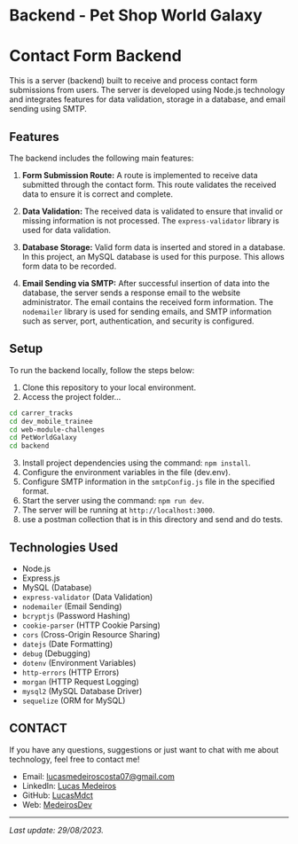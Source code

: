 
# Backend - Pet Shop World Galaxy
# Contact Form Backend

This is a server (backend) built to receive and process contact form submissions from users. The server is developed using Node.js technology and integrates features for data validation, storage in a database, and email sending using SMTP.

## Features

The backend includes the following main features:

1. **Form Submission Route:** A route is implemented to receive data submitted through the contact form. This route validates the received data to ensure it is correct and complete.

2. **Data Validation:** The received data is validated to ensure that invalid or missing information is not processed. The `express-validator` library is used for data validation.

3. **Database Storage:** Valid form data is inserted and stored in a database. In this project, an MySQL database is used for this purpose. This allows form data to be recorded.

4. **Email Sending via SMTP:** After successful insertion of data into the database, the server sends a response email to the website administrator. The email contains the received form information. The `nodemailer` library is used for sending emails, and SMTP information such as server, port, authentication, and security is configured.

## Setup

To run the backend locally, follow the steps below:

1. Clone this repository to your local environment.
2. Access the project folder...
```sh
cd carrer_tracks
cd dev_mobile_trainee
cd web-module-challenges
cd PetWorldGalaxy
cd backend
```
3. Install project dependencies using the command: `npm install`.
4. Configure the environment variables in the file (dev.env). 
5. Configure SMTP information in the `smtpConfig.js` file in the specified format.
6. Start the server using the command: `npm run dev`.
7. The server will be running at `http://localhost:3000`.
8. use a postman collection that is in this directory and send and do tests.

## Technologies Used

- Node.js
- Express.js
- MySQL (Database)
- `express-validator` (Data Validation)
- `nodemailer` (Email Sending)
- `bcryptjs` (Password Hashing)
- `cookie-parser` (HTTP Cookie Parsing)
- `cors` (Cross-Origin Resource Sharing)
- `datejs` (Date Formatting)
- `debug` (Debugging)
- `dotenv` (Environment Variables)
- `http-errors` (HTTP Errors)
- `morgan` (HTTP Request Logging)
- `mysql2` (MySQL Database Driver)
- `sequelize` (ORM for MySQL)

## CONTACT

If you have any questions, suggestions or just want to chat with me about technology, feel free to contact me!

- Email: lucasmedeiroscosta07@gmail.com
- LinkedIn: [Lucas Medeiros](https://www.linkedin.com/in/medeirosdev)
- GitHub: [LucasMdct](https://github.com/lucasmdct)
- Web: [MedeirosDev](https://medeirosdev.cloud)
---
*Last update: 29/08/2023.*